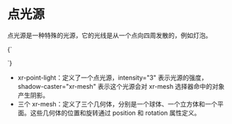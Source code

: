 # 点光源

点光源是一种特殊的光源，它的光线是从一个点向四周发散的，例如灯泡。


<CodeLive>
{`
<style>
  xr-point-light {
    animation: rotate 10s linear infinite;
    ---inspect: 'scale: 5';
  }
  @keyframes rotate {
    from {
      ---diffuse: red;
      ---position: 0 -0.3 0;
    }
    30% {
      ---diffuse: yellow;
    }
    50% {
      ---position: 0 1 0;
    }
    60% {
      ---diffuse: blue;
    }
    to {
      ---diffuse: green;
      ---position: 0 -0.3 0;
    }
  }
</style>

<xr-scene env-intensity="0.05" background="#000">
  <xr-gui>
    <xr-gui-folder source="xr-point-light"></xr-gui-folder>
  </xr-gui>

  <xr-camera radius="3"></xr-camera>
  <xr-point-light intensity="3" shadow-caster="xr-mesh"></xr-point-light>
  <xr-mesh geometry="primitive://sphere" position="-1 0 0"></xr-mesh>
  <xr-mesh geometry="primitive://box" position="1 0 0"></xr-mesh>
  <xr-mesh geometry="primitive://plane?size=10" position="0 -0.8 0" rotation="90 0 0"></xr-mesh>
  <xr-loading>
    <div class='loading'></div>
  </xr-loading>
</xr-scene>
`}
</CodeLive>


- xr-point-light：定义了一个点光源，intensity="3" 表示光源的强度，shadow-caster="xr-mesh" 表示这个光源会对 xr-mesh 选择器命中的对象产生阴影。
- 三个 xr-mesh：定义了三个几何体，分别是一个球体、一个立方体和一个平面。这些几何体的位置和旋转通过 position 和 rotation 属性定义。